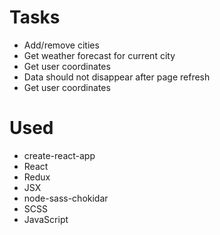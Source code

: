 <h1>Tasks</h1>
<ul>
  <li>Add/remove cities</li>
  <li>Get weather forecast for current city</li>
  <li>Get user coordinates</li>
  <li>Data should not disappear after page refresh</li>
  <li>Get user coordinates</li>
</ul>

<h1>Used</h1>
<ul>
  <li>create-react-app</li>
  <li>React</li>
  <li>Redux</li>
  <li>JSX</li>
  <li>node-sass-chokidar</li>
  <li>SCSS</li>
  <li>JavaScript</li>
</ul>
